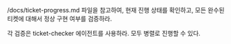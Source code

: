 /docs/ticket-progress.md 파일을 참고하여, 현재 진행 상태를 확인하고, 모든 완수된 티켓에 대해서 정상 구현 여부를 검증하라.

각 검증은 ticket-checker 에이전트를 사용하라. 모두 병렬로 진행할 수 있다.
